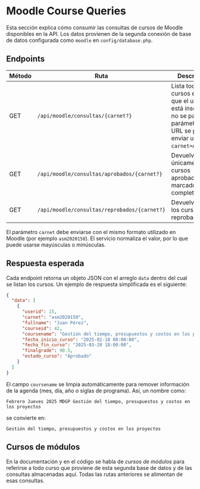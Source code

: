 # Moodle Course Queries

Esta sección explica cómo consumir las consultas de cursos de Moodle disponibles en la API. Los datos provienen de la segunda conexión de base de datos configurada como `moodle` en `config/database.php`.

## Endpoints

| Método | Ruta                                           | Descripción |
| ------ | ---------------------------------------------- | ----------- |
| GET    | `/api/moodle/consultas/{carnet?}`             | Lista todos los cursos en los que el usuario está inscrito. Si no se pasa el parámetro en la URL se puede enviar usando `?carnet=ASM12345`. |
| GET    | `/api/moodle/consultas/aprobados/{carnet?}`   | Devuelve únicamente los cursos aprobados o marcados como completados. |
| GET    | `/api/moodle/consultas/reprobados/{carnet?}`  | Devuelve solo los cursos reprobados. |

El parámetro `carnet` debe enviarse con el mismo formato utilizado en Moodle (por ejemplo `asm2020150`). El servicio normaliza el valor, por lo que puede usarse mayúsculas o minúsculas.

## Respuesta esperada

Cada endpoint retorna un objeto JSON con el arreglo `data` dentro del cual se listan los cursos. Un ejemplo de respuesta simplificada es el siguiente:

```json
{
  "data": [
    {
      "userid": 15,
      "carnet": "asm2020150",
      "fullname": "Juan Pérez",
      "courseid": 42,
      "coursename": "Gestión del tiempo, presupuestos y costos en los proyectos",
      "fecha_inicio_curso": "2025-02-10 08:00:00",
      "fecha_fin_curso": "2025-03-20 18:00:00",
      "finalgrade": 90.5,
      "estado_curso": "Aprobado"
    }
  ]
}
```

El campo `coursename` se limpia automáticamente para remover información de la agenda (mes, día, año o siglas de programa). Así, un nombre como:

```
Febrero Jueves 2025 MDGP Gestión del tiempo, presupuestos y costos en los proyectos
```

se convierte en:

```
Gestión del tiempo, presupuestos y costos en los proyectos
```

## Cursos de módulos

En la documentación y en el código se habla de *cursos de módulos* para referirse a todo curso que proviene de esta segunda base de datos y de las consultas almacenadas aquí. Todas las rutas anteriores se alimentan de esas consultas.

